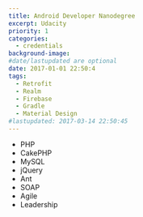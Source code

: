 ```yaml
---
title: Android Developer Nanodegree
excerpt: Udacity
priority: 1
categories:
  - credentials
background-image:
#date/lastupdated are optional
date: 2017-01-01 22:50:4
tags:
  - Retrofit
  - Realm
  - Firebase
  - Gradle
  - Material Design
#lastupdated: 2017-03-14 22:50:45
---
```


<ul class="techlist">
<li><span class="tech">PHP</span></li>
<li><span class="tech">CakePHP</span></li>
<li><span class="tech">MySQL</span></li>
<li><span class="tech">jQuery</span></li>
<li><span class="tech">Ant</span></li>
<li><span class="tech">SOAP</span></li>
<li><span class="tech">Agile</span></li>
<li><span class="tech">Leadership</span></li>
</ul>
